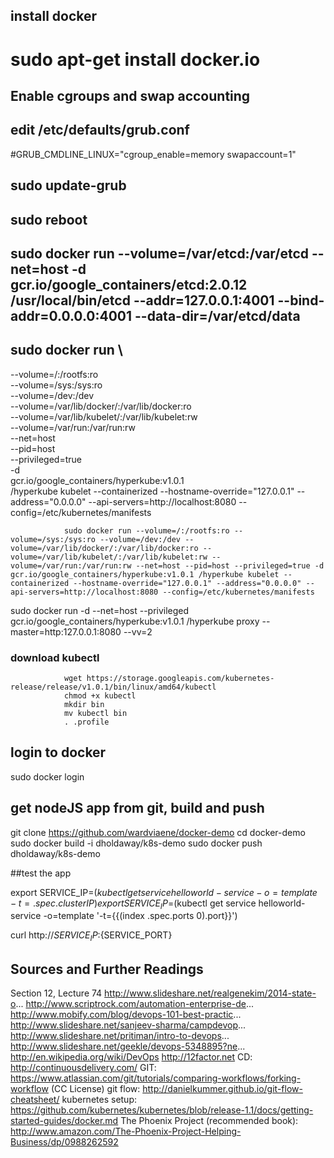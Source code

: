 ## install docker
# sudo apt-get install docker.io

## Enable cgroups and swap accounting
## edit /etc/defaults/grub.conf

#GRUB_CMDLINE_LINUX="cgroup_enable=memory swapaccount=1"

## sudo update-grub
## sudo reboot

## sudo docker run --volume=/var/etcd:/var/etcd --net=host -d gcr.io/google_containers/etcd:2.0.12 /usr/local/bin/etcd --addr=127.0.0.1:4001 --bind-addr=0.0.0.0:4001 --data-dir=/var/etcd/data

## sudo docker run \
--volume=/:/rootfs:ro \
--volume=/sys:/sys:ro \
--volume=/dev:/dev \
--volume=/var/lib/docker/:/var/lib/docker:ro \
--volume=/var/lib/kubelet/:/var/lib/kubelet:rw \
--volume=/var/run:/var/run:rw \
--net=host \
--pid=host \
--privileged=true \
-d \
gcr.io/google_containers/hyperkube:v1.0.1 \
/hyperkube kubelet --containerized --hostname-override="127.0.0.1" --address="0.0.0.0" --api-servers=http://localhost:8080 --config=/etc/kubernetes/manifests


                sudo docker run --volume=/:/rootfs:ro --volume=/sys:/sys:ro --volume=/dev:/dev --volume=/var/lib/docker/:/var/lib/docker:ro --volume=/var/lib/kubelet/:/var/lib/kubelet:rw --volume=/var/run:/var/run:rw --net=host --pid=host --privileged=true -d gcr.io/google_containers/hyperkube:v1.0.1 /hyperkube kubelet --containerized --hostname-override="127.0.0.1" --address="0.0.0.0" --api-servers=http://localhost:8080 --config=/etc/kubernetes/manifests

sudo docker run -d --net=host --privileged gcr.io/google_containers/hyperkube:v1.0.1 /hyperkube proxy --master=http:127.0.0.1:8080 --vv=2

### download kubectl

                wget https://storage.googleapis.com/kubernetes-release/release/v1.0.1/bin/linux/amd64/kubectl
                chmod +x kubectl
                mkdir bin
                mv kubectl bin
                . .profile

## login to docker

sudo docker login

## get nodeJS app from git, build and push

git clone https://github.com/wardviaene/docker-demo
cd docker-demo
sudo docker build -i dholdaway/k8s-demo
sudo docker push dholdaway/k8s-demo

##test the app

export SERVICE_IP=$(kubectl get service helloworld-service -o=template -t={{.spec.clusterIP}})  
export SERVICE_IP=$(kubectl get service helloworld-service -o=template '-t={{(index .spec.ports 0).port}}')  

curl http://${SERVICE_IP}:${SERVICE_PORT}

## Sources and Further Readings
Section 12, Lecture 74
http://www.slideshare.net/realgenekim/2014-state-o...
http://www.scriptrock.com/automation-enterprise-de...
http://www.mobify.com/blog/devops-101-best-practic...
http://www.slideshare.net/sanjeev-sharma/campdevop...
http://www.slideshare.net/pritiman/intro-to-devops...
http://www.slideshare.net/geekle/devops-5348895?ne...
http://en.wikipedia.org/wiki/DevOps
http://12factor.net
CD: http://continuousdelivery.com/
GIT: https://www.atlassian.com/git/tutorials/comparing-workflows/forking-workflow (CC License)
git flow: http://danielkummer.github.io/git-flow-cheatsheet/
kubernetes setup: https://github.com/kubernetes/kubernetes/blob/release-1.1/docs/getting-started-guides/docker.md
The Phoenix Project (recommended book): http://www.amazon.com/The-Phoenix-Project-Helping-Business/dp/0988262592
